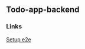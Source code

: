 ## Todo-app-backend

### Links

[Setup e2e](https://dev.to/nedsoft/testing-nodejs-express-api-with-jest-and-supertest-1km6)
